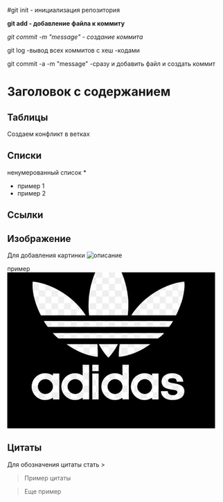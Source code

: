 #git init - инициализация репозитория 



**git add - добавление файла к коммиту**


*git commit -m "messаge"   - создание коммита*

git log -вывод всех коммитов с хеш -кодами 


git commit -a -m "message"    -сразу и добавить файл  и создать коммит 

# Заголовок с содержанием 

## Таблицы 
  
  
  Создаем конфликт в ветках
  
## Списки
ненумерованный список *

* пример 1
* пример 2

## Ссылки

## Изображение 

Для добавления картинки ![описание](файл.расш)

пример
![адидас](adiddas.jpg)
## Цитаты

Для обозначения цитаты стать >

> Пример цитаты

>Еще пример
